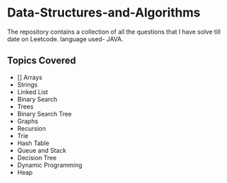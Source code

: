# Data-Structures-and-Algorithms

The repository contains a collection of all the questions that I have solve till date on Leetcode. 
language used- JAVA. 

## Topics Covered

- [] Arrays
- Strings
- Linked List 
- Binary Search
- Trees 
- Binary Search Tree
- Graphs
- Recursion
- Trie
- Hash Table
- Queue and Stack 
- Decision Tree
- Dynamic Programming 
- Heap
